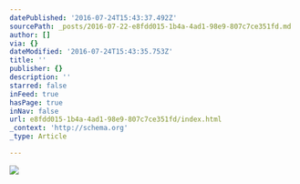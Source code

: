 ```yaml
---
datePublished: '2016-07-24T15:43:37.492Z'
sourcePath: _posts/2016-07-22-e8fdd015-1b4a-4ad1-98e9-807c7ce351fd.md
author: []
via: {}
dateModified: '2016-07-24T15:43:35.753Z'
title: ''
publisher: {}
description: ''
starred: false
inFeed: true
hasPage: true
inNav: false
url: e8fdd015-1b4a-4ad1-98e9-807c7ce351fd/index.html
_context: 'http://schema.org'
_type: Article

---
```

![](https://the-grid-user-content.s3-us-west-2.amazonaws.com/bc8fe77a-819b-4d5d-8d9f-3581598ce4d2.jpg)